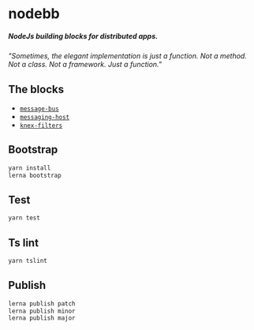 # nodebb
##### NodeJs building blocks for distributed apps.

*"Sometimes, the elegant implementation is just a function. Not a method. Not a class. Not a framework. Just a function."*

## The blocks
  - [`message-bus`](./packages/message-bus#readme)
  - [`messaging-host`](./packages/messaging-host#readme)
  - [`knex-filters`](./packages/knex-filters#readme)

## Bootstrap
```javascript
yarn install
lerna bootstrap
```

## Test
```javascript
yarn test
```

## Ts lint
```javascript
yarn tslint
```

## Publish
```javascript
lerna publish patch
lerna publish minor
lerna publish major
``` 
